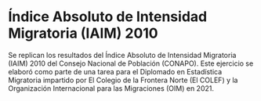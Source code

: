 # Índice Absoluto de Intensidad Migratoria (IAIM) 2010
Se replican los resultados del Índice Absoluto de Intensidad Migratoria (IAIM) 2010 del Consejo Nacional de Población (CONAPO). Este ejercicio se elaboró como parte de una tarea para el Diplomado en Estadística Migratoria impartido por El Colegio de la Frontera Norte (El COLEF) y la Organización Internacional para las Migraciones (OIM) en 2021.
